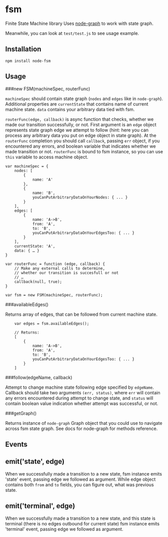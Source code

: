 fsm
===

Finite State Machine library
Uses [node-graph](https://github.com/dolphin278/graph) to work with state graph.

Meanwhile, you can look at `test/test.js` to see usage example.

## Installation

```npm install node-fsm```

## Usage

###new FSM(machineSpec, routerFunc)

`machineSpec` should contain state graph (`nodes` and `edges` like in `node-graph`). Additional properties are `currentState` that contains name of current machine state. `data` contains your arbitrary data tied with fsm.

`routerFunc(edge, callback)` is async function that checks, whether we made our transition successfully, or not. First argument is an `edge` object represents state graph edge we attempt to follow (hint: here you can process any arbitrary data you put on edge object in state graph). At the `routerFunc` completion you should call `callback`, passing `err` object, if you encountered any errors, and boolean variable that indicates whether we made transition or not.
`routerFunc` is bound to fsm instance, so you can use `this` variable to access machine object.

```
var machineSpec = {
    nodes: [
        {
            name: 'A'
        },
        {
            name: 'B',
            youCanPutArbitraryDataOnYourNodes: { ... }
        }
    ],
    edges: [
        {
            name: 'A->B',
            from: 'A',
            to: 'B',
            youCanPutArbitraryDataOnYourEdgesToo: { ... }
        }
    ],
    currentState: 'A',
    data: { … }
}

var routerFunc = function (edge, callback) {
    // Make any external calls to determine,
    // whether our transition is succesfull or not
    // …
    callback(null, true);
}

var fsm = new FSM(machineSpec, routerFunc);
```

###availableEdges()

Returns array of edges, that can be followed from current machine state.

```
    var edges = fsm.availableEdges();
    
    // Returns:
    [
        {
            name: 'A->B',
            from: 'A',
            to: 'B',
            youCanPutArbitraryDataOnYourEdgesToo: { ... }
        }
    ]
```

###follow(edgeName, callback)

Attempt to change machine state following edge specified by `edgeName`.
Callback should take two arguments `(err, status)`, where `err` will contain any errors encountered during attempt to change state, and `status` will contain boolean value indication whether attempt was successful, or not.

###getGraph()

Returns instance of `node-graph` Graph object that you could use to navigate across fsm state graph. See docs for node-graph for methods reference.

## Events

## emit('state', edge)

When we successfully made a transition to a new state, fsm instance emits 'state' event, passing edge we followed as argument.
While edge object contains both `from` and `to` fields, you can figure out, what was previous state.

## emit('terminal', edge)

When we successfully made a transition to a new state, and this state is terminal (there is no edges outbound for current state) fsm instance emits 'terminal' event, passing edge we followed as argument.
